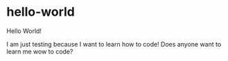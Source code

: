 # hello-world

Hello World!

I am just testing because
I want to learn how to code!
Does anyone want to learn me wow to code?
